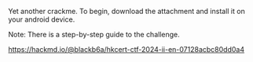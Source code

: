 Yet another crackme. To begin, download the attachment and install it on your android device.

Note: There is a step-by-step guide to the challenge.

https://hackmd.io/@blackb6a/hkcert-ctf-2024-ii-en-07128acbc80dd0a4
